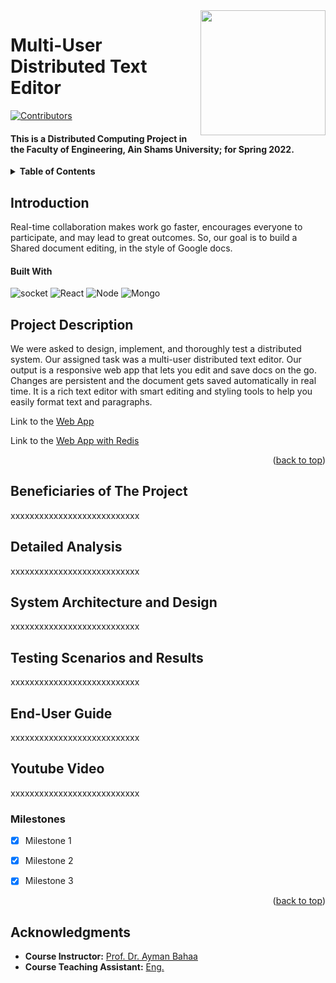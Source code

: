 <!-- Much thanks to https://github.com/othneildrew/Best-README-Template for the template -->
<!-- And to https://github.com/alexandresanlim/Badges4-README.md-Profile for the badges -->
<img id="top" src="https://i.imgur.com/iW7JeHC.png" width="200" align="right" />

# Multi-User Distributed Text Editor

[![Contributors][contributors-shield]][contributors-url]
  
#### This is a Distributed Computing Project in the Faculty of Engineering, Ain Shams University; for Spring 2022.

<details>
  <summary><b>Table of Contents</b></summary>
	<ol>
		<li><a href="#Introduction">Introduction</a></li>
    <li><a href="#Project Description">Project Description</a></li>
    <li><a href="#Beneficiaries of The Project">Beneficiaries of The Project</a></li>
		<li><a href="#Detailed Analysis">Detailed Analysis</a></li>
		<li><a href="#System Architecture and Design">System Architecture and Design</a></li>
		<li><a href="#Testing Scenarios and Results">Testing Scenarios and Results</a></li>
        <li><a href="#End-User Guide">End-User Guide</a></li>
        <li><a href="#Youtube Video">Youtube Video</a></li>
        <li><a href="#Milestones">Milestones</a></li>
		<li><a href="#Acknowledgments">Acknowledgments</a></li>
	</ol>
</details>
<p id="Introduction"></p>

## Introduction

Real-time collaboration makes work go faster, encourages everyone to participate, and may lead to great outcomes.
So, our goal is to build a Shared document editing, in the style of Google docs. 

#### Built With

 ![socket][socket] 
 ![React][React] 
 ![Node][Node] 
 ![Mongo][Mongo] 

<p id="Project Description"></p>

## Project Description


We were asked to design, implement, and thoroughly test a distributed system. Our assigned task was a multi-user distributed text editor.
Our output is a responsive web app that lets you edit and save docs on the go. Changes are persistent and the document gets saved automatically in real time.
It is a rich text editor with smart editing and styling tools to help you easily format text and paragraphs. 
 
Link to the [Web App](https://eng.asu.edu.eg/public/staff/)

Link to the [Web App with Redis](https://text-editor-redis.netlify.app)





<p align="right">(<a href="#top">back to top</a>)</p>
<p id="Beneficiaries of The Project"></p>

## Beneficiaries of The Project 


xxxxxxxxxxxxxxxxxxxxxxxxxxx

<p id="Detailed Analysis"></p>

## Detailed Analysis 


xxxxxxxxxxxxxxxxxxxxxxxxxxx

<p id="System Architecture and Design"></p>

## System Architecture and Design


xxxxxxxxxxxxxxxxxxxxxxxxxxx

<p id="Testing Scenarios and Results"></p>

## Testing Scenarios and Results


xxxxxxxxxxxxxxxxxxxxxxxxxxx

<p id="End-User Guide"></p>

## End-User Guide


xxxxxxxxxxxxxxxxxxxxxxxxxxx

<p id="Youtube Video"></p>

## Youtube Video


xxxxxxxxxxxxxxxxxxxxxxxxxxx

<p id="Milestones"></p>

### Milestones


- [x] Milestone 1
- [x] Milestone 2
- [x] Milestone 3


<p align="right">(<a href="#top">back to top</a>)</p> 

<p id="Acknowledgments"></p>

## Acknowledgments


* **Course Instructor:** [Prof. Dr. Ayman Bahaa](https://eng.asu.edu.eg/public/staff/)
* **Course Teaching Assistant:** [Eng. ](https://eng.asu.edu.eg/public/staff/)




[contributors-shield]: https://img.shields.io/github/contributors/Nouran-saad/Distributed-Text-Editor.svg?style=for-the-badge
[contributors-url]: https://github.com/Nouran-saad/Distributed-Text-Editor/graphs/contributors


[socket]: https://img.shields.io/badge/Socket.io-010101?&style=for-the-badge&logo=Socket.io&logoColor=white
[Node]: https://img.shields.io/badge/Node.js-339933?style=for-the-badge&logo=nodedotjs&logoColor=white
[Mongo]: https://img.shields.io/badge/MongoDB-4EA94B?style=for-the-badge&logo=mongodb&logoColor=white
[React]: https://img.shields.io/badge/React_Native-20232A?style=for-the-badge&logo=react&logoColor=61DAFB


